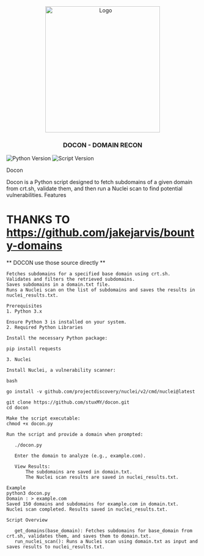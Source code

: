 <div align="center">
    <a href="https://github.com/stuxMY/docon">
        <img src="https://i.ibb.co/8dNMMss/Gemini-Generated-Image-v16drlv16drlv16d.jpg" alt="Logo" width="300" height="330">
    </a>
    <h3>DOCON - DOMAIN RECON</h3>
</div>

![Python Version](https://img.shields.io/badge/Python-3.x-blue?logo=python&logoColor=white)
![Script Version](https://img.shields.io/badge/Version-v1.2.0-orange)


Docon

Docon is a Python script designed to fetch subdomains of a given domain from crt.sh, validate them, and then run a Nuclei scan to find potential vulnerabilities.
Features

# THANKS TO https://github.com/jakejarvis/bounty-domains
** DOCON use those source directly **

    Fetches subdomains for a specified base domain using crt.sh.
    Validates and filters the retrieved subdomains.
    Saves subdomains in a domain.txt file.
    Runs a Nuclei scan on the list of subdomains and saves the results in nuclei_results.txt.
 ```python3
Prerequisites
1. Python 3.x

Ensure Python 3 is installed on your system.
2. Required Python Libraries

Install the necessary Python package:

pip install requests

3. Nuclei

Install Nuclei, a vulnerability scanner:

bash

go install -v github.com/projectdiscovery/nuclei/v2/cmd/nuclei@latest

git clone https://github.com/stuxMY/docon.git
cd docon

Make the script executable:
chmod +x docon.py

Run the script and provide a domain when prompted:

    ./docon.py

    Enter the domain to analyze (e.g., example.com).

    View Results:
        The subdomains are saved in domain.txt.
        The Nuclei scan results are saved in nuclei_results.txt.

Example
python3 docon.py
Domain : > example.com
Saved 150 domains and subdomains for example.com in domain.txt.
Nuclei scan completed. Results saved in nuclei_results.txt.

Script Overview

    get_domains(base_domain): Fetches subdomains for base_domain from crt.sh, validates them, and saves them to domain.txt.
    run_nuclei_scan(): Runs a Nuclei scan using domain.txt as input and saves results to nuclei_results.txt.

